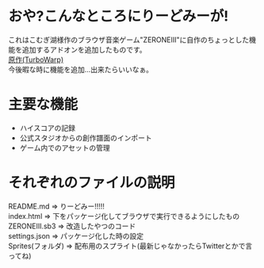 # おや?こんなところにりーどみーが!
これはこむぎ湖様作のブラウザ音楽ゲーム"ZERONEIII"に自作のちょっとした機能を追加するアドオンを追加したものです。  
[原作(TurboWarp)](https://turbowarp.org/388537072)  
今後暇な時に機能を追加...出来たらいいなぁ。
# 主要な機能  
* ハイスコアの記録
* 公式スタジオからの創作譜面のインポート
* ゲーム内でのアセットの管理  
# それぞれのファイルの説明
README.md => りーどみー!!!!!  
index.html => 下をパッケージ化してブラウザで実行できるようにしたもの  
ZERONEIII.sb3 => 改造したやつのコード  
settings.json => パッケージ化した時の設定  
Sprites(フォルダ) => 配布用のスプライト(最新じゃなかったらTwitterとかで言ってね)
